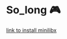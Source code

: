 # So_long   :video_game:


[link to install minilibx](https://achedeuzot.me/2014/12/20/installer-la-minilibx/)
